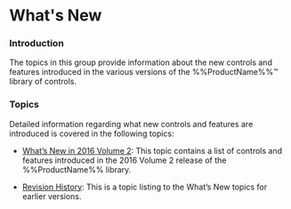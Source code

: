 ﻿<!--
|metadata|
{
    "fileName": "jquery-whats-new-landing-page",
    "controlName": [],
    "tags": []
}
|metadata|
-->

# What's New


### Introduction

The topics in this group provide information about the new controls and features introduced in the various versions of the %%ProductName%%™ library of controls.

### Topics

Detailed information regarding what new controls and features are introduced is covered in the following topics:

- [What’s New in 2016 Volume 2](Whats-New-In-2016-Volume2.html): This topic contains a list of controls and features introduced in the 2016 Volume 2 release of the %%ProductName%% library.

- [Revision History](jQuery-Whats-New-Revision-History.html): This is a topic listing to the What’s New topics for earlier versions.





 

 


